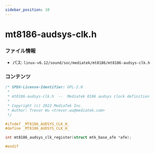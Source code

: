 ```yaml
---
sidebar_position: 10
---
```

# mt8186-audsys-clk.h

### ファイル情報

- パス: `linux-v6.12/sound/soc/mediatek/mt8186/mt8186-audsys-clk.h`

### コンテンツ

```h
/* SPDX-License-Identifier: GPL-2.0
 *
 * mt8186-audsys-clk.h  --  Mediatek 8186 audsys clock definition
 *
 * Copyright (c) 2022 MediaTek Inc.
 * Author: Trevor Wu <trevor.wu@mediatek.com>
 */

#ifndef _MT8186_AUDSYS_CLK_H_
#define _MT8186_AUDSYS_CLK_H_

int mt8186_audsys_clk_register(struct mtk_base_afe *afe);

#endif

```
